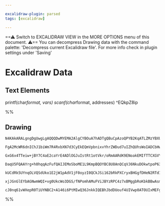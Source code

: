 ```yaml
---

excalidraw-plugin: parsed
tags: [excalidraw]

---
```

==⚠  Switch to EXCALIDRAW VIEW in the MORE OPTIONS menu of this document. ⚠== You can decompress Drawing data with the command palette: 'Decompress current Excalidraw file'. For more info check in plugin settings under 'Saving'


# Excalidraw Data
## Text Elements
printf(char*format, vars)
scanf(char*format, addresses) ^EQkpZ8ip

%%
## Drawing
```compressed-json
N4KAkARALgngDgUwgLgAQQQDwMYEMA2AlgCYBOuA7hADTgQBuCpAzoQPYB2KqATLZMzYBXUtiRoIACyhQ4zZAHoFAc0JRJQgEYA6bGwC2CgF7N6hbEcK4OCtptbErHALRY8RMpWdx8Q1TdIEfARcZgRmBShcZQUebQBWbQBGGjoghH0EDihmbgBtcDBQMBKIEm4IAFEARQBrOAAtAA5COFSSyFhECqgsKHbSzG5nAGYABkSAdnj+UphhngBOOMmA

FgA2McWR6dnIChJ1biWm7R4RxbXN7d3CyEkEQmVpbnixvYhrZWDud7uIZhQUhsWoIADCbHwbFIFQAxEkEAiEQNIJpcNhaspgUIOMQIVCYRIgdZmHBcIFsiiIAAzQj4fAAZVgPwkgg8VMBwNBAHVDpJjh9OSCEEyYCz0Gzyh9sc8OOFcmgkh82GTsGp5oqxn8OhAscI4ABJYgK1B5AC6H2p5EyRu4HCE9I+hFxWAquDGVOxuLlzBN9sd/zCCGI3CS

GxG6x4TTeiw+jBY7C4aE2caYrE4ADlOGJuIstRt1otVkr/oRmAARdK9ENoakEMIfTTCXGVYKZbJ+h34D5CODEXDV0OTCOTJo8SZjcZrD5EDi1O1dmdsDHB7h1/AN/69TD9CRwUjOqDUgAU2Ek5IAVNTofoB9RUPRycwAJQAHQ4zDwHBPZ8v19It5QPeuDEGQ8rhM+nqUAAKn0FT7oeP7nqQV43neD5Pm+H5fkhf5oUBqAgWBvoQVS17ZAyhBGOIv

DaqU5FQAAYrg+h0hqqAzFufQAIJEMoSboME1L9KmpBQOYBC8U8AnQCqVJ6NkuDOkwtpoP63b/NCTzOgQsE7vBB7ZLhKH/oB96PiwWGftYxmoQB6FEYEJEvlSuBCFAbAAErhFRNFAkICAzspAASjzPLuqBJGc8SFAAvuAFp0LgcBwEyA40cUnQPJkFT9qQ86zAwhAIBQABC6KYl6eKQtCPTkB+ZIUiJhQQNgIhNQavT6EyXLgjVhLoPCiLDQMrXtV

kUCdRk5UYnqOLVQSdUko1E2jW1pAdV1jF0oyzI0QCkJSi162bRkPXCryxBHGgfDHeN2RTd1QLCqK4oHeyhUnRNj2ecIsryqGn33ZNXUAPKquqoZakDG3fVtnBMSxbGvDDp36IxCOUdRxx0WNsMPV1elQFJ/EVEJzWlF9BNnVEYncRtbAUA8IELgGlPA49lS4vTwJMyENboOSvNrRzXU84z0HwPtVWjZ+wL0gAGtwEbrNFhVy5C+AAJrcBsiQ8PEF

xjJGnGlEYbAGNwmWQI+vg0UkcWo3DGS/fNPomhAMuFViJBYzRPC4z7xBMggbRoKbkBBwAsmwxAIFzuCaMEAvrpupRB/itVoNbEClZCAue8oaLHjwSSTPepfl7wZf3mMCSQR83nKA65IVKQRe4CX4wV93vC93X8SQY7d341A52guD4mcJ2bOQFaLEIN5LqGcoVv/FkifJ9w/mBf82BEGHqA7x8HAL9vpABcq7mzn5F8IMPpR2AAVgg2A5Ayp9wDHc

cJ0nq61vWXepR0TiUYNBC2+A146i6PtMIwQ36JnkkIQEBhJbdDUouf4UIVwp0ATOUIxMEFgIgazfAcVwCxX4DSOk4QrbxVikAA==
```
%%